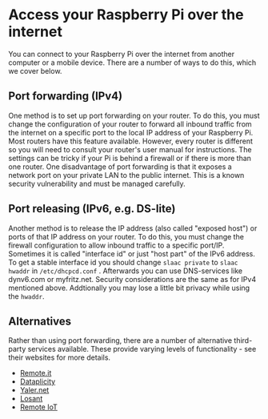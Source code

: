 # Access your Raspberry Pi over the internet

You can connect to your Raspberry Pi over the internet from another computer or a mobile device. There are a number of ways to do this, which we cover below.

## Port forwarding (IPv4)

One method is to set up port forwarding on your router. To do this, you must change the configuration of your router to forward all inbound traffic from the internet on a specific port to the local IP address of your Raspberry Pi. Most routers have this feature available. However, every router is different so you will need to consult your router's user manual for instructions. The settings can be tricky if your Pi is behind a firewall or if there is more than one router. One disadvantage of port forwarding is that it exposes a network port on your private LAN to the public internet. This is a known security vulnerability and must be managed carefully.

## Port releasing (IPv6, e.g. DS-lite)

Another method is to release the IP address (also called "exposed host") or ports of that IP address on your router. To do this, you must change the firewall configuration to allow inbound traffic to a specific port/IP. Sometimes it is called "interface id" or just "host part" of the IPv6 address. To get a stable interface id you should change `slaac private` to `slaac hwaddr` in `/etc/dhcpcd.conf` . Afterwards you can use DNS-services like dynv6.com or myfritz.net. Security considerations are the same as for IPv4 mentioned above. Addtionally you may lose a little bit privacy while using the `hwaddr`.


## Alternatives

Rather than using port forwarding, there are a number of alternative third-party services available. These provide varying levels of functionality - see their websites for more details.

- [Remote.it](https://www.remote.it)
- [Dataplicity](https://dataplicity.com)
- [Yaler.net](https://yaler.net/)
- [Losant](https://losant.com)
- [Remote IoT](https://remote-iot.com)
